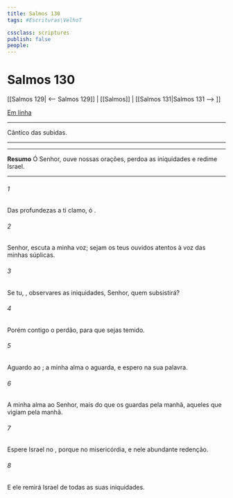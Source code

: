 ```yaml
---
title: Salmos 130
tags: #Escrituras\VelhoT

cssclass: scriptures
publish: false
people:
---
```


# Salmos 130
[[Salmos 129| <-- Salmos 129]] | [[Salmos]] | [[Salmos 131|Salmos 131 --> ]]

[Em linha](https://churchofjesuschrist.org/study/scriptures/ot/ps/130?lang=por)

---
Cântico das subidas.

---

---
__Resumo__
Ó Senhor, ouve nossas orações, perdoa as iniquidades e redime Israel.

---
###### 1 
Das profundezas a ti clamo, ó .

###### 2 
Senhor, escuta a minha voz; sejam os teus ouvidos atentos à voz das minhas súplicas.

###### 3 
Se tu, , observares as iniquidades, Senhor, quem subsistirá?

###### 4 
Porém contigo  o perdão, para que sejas temido.

###### 5 
Aguardo ao ; a minha alma o aguarda, e espero na sua palavra.

###### 6 
A minha alma  ao Senhor, mais do que os guardas pela manhã,  aqueles que vigiam pela manhã.

###### 7 
Espere Israel no , porque no   misericórdia, e nele  abundante redenção.

###### 8 
E ele remirá Israel de todas as suas iniquidades.

